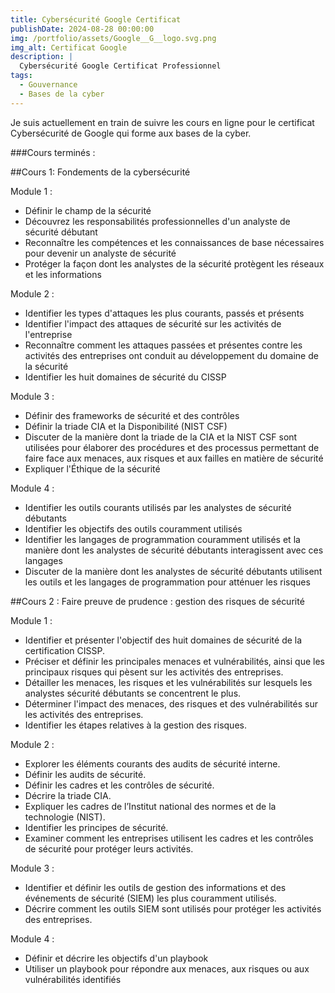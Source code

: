```yaml
---
title: Cybersécurité Google Certificat
publishDate: 2024-08-28 00:00:00
img: /portfolio/assets/Google__G__logo.svg.png
img_alt: Certificat Google
description: |
  Cybersécurité Google Certificat Professionnel
tags:
  - Gouvernance
  - Bases de la cyber
---
```



Je suis actuellement en train de suivre les cours en ligne pour le certificat Cybersécurité de Google qui forme aux bases de la cyber.

###Cours terminés :

##Cours 1: Fondements de la cybersécurité

Module 1 :

- Définir le champ de la sécurité
- Découvrez les responsabilités professionnelles d'un analyste de sécurité débutant
- Reconnaître les compétences et les connaissances de base nécessaires pour devenir un analyste de sécurité
- Protéger la façon dont les analystes de la sécurité protègent les réseaux et les informations

Module 2 :

- Identifier les types d'attaques les plus courants, passés et présents
- Identifier l'impact des attaques de sécurité sur les activités de l'entreprise
- Reconnaître comment les attaques passées et présentes contre les activités des entreprises ont conduit au développement du domaine de la sécurité
- Identifier les huit domaines de sécurité du CISSP

Module 3 :

- Définir des frameworks de sécurité et des contrôles
- Définir la triade CIA et la Disponibilité (NIST CSF)
- Discuter de la manière dont la triade de la CIA et la NIST CSF sont utilisées pour élaborer des procédures et des processus permettant de faire face aux menaces, aux risques et aux failles en matière de sécurité
- Expliquer l'Éthique de la sécurité

Module 4 :

- Identifier les outils courants utilisés par les analystes de sécurité débutants
- Identifier les objectifs des outils couramment utilisés
- Identifier les langages de programmation couramment utilisés et la manière dont les analystes de sécurité débutants interagissent avec ces langages
- Discuter de la manière dont les analystes de sécurité débutants utilisent les outils et les langages de programmation pour atténuer les risques

##Cours 2 : Faire preuve de prudence : gestion des risques de sécurité

Module 1 :

- Identifier et présenter l'objectif des huit domaines de sécurité de la certification CISSP.
- Préciser et définir les principales menaces et vulnérabilités, ainsi que les principaux risques qui pèsent sur les activités des entreprises.
- Détailler les menaces, les risques et les vulnérabilités sur lesquels les analystes sécurité débutants se concentrent le plus.
- Déterminer l'impact des menaces, des risques et des vulnérabilités sur les activités des entreprises.
- Identifier les étapes relatives à la gestion des risques.

Module 2 :

- Explorer les éléments courants des audits de sécurité interne.
- Définir les audits de sécurité.
- Définir les cadres et les contrôles de sécurité.
- Décrire la triade CIA.
- Expliquer les cadres de l’Institut national des normes et de la technologie (NIST).
- Identifier les principes de sécurité.
- Examiner comment les entreprises utilisent les cadres et les contrôles de sécurité pour protéger leurs activités.

Module 3 :

- Identifier et définir les outils de gestion des informations et des événements de sécurité (SIEM) les plus couramment utilisés.
- Décrire comment les outils SIEM sont utilisés pour protéger les activités des entreprises.

Module 4 :

- Définir et décrire les objectifs d'un playbook
- Utiliser un playbook pour répondre aux menaces, aux risques ou aux vulnérabilités identifiés